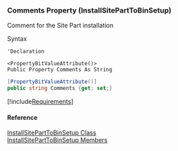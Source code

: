 ﻿### Comments Property (InstallSitePartToBinSetup)

Comment for the Site Part installation

Syntax

```vbnet
'Declaration

<PropertyBitValueAttribute()>
Public Property Comments As String
```

```csharp
[PropertyBitValueAttribute()]
public string Comments {get; set;}
```

[!include[Requirements](../partials/requirements.md)]

#### Reference

[InstallSitePartToBinSetup Class](FChoice.Toolkits.Clarify~FChoice.Toolkits.Clarify.Interfaces.InstallSitePartToBinSetup.md)  
[InstallSitePartToBinSetup Members](FChoice.Toolkits.Clarify~FChoice.Toolkits.Clarify.Interfaces.InstallSitePartToBinSetup_members.md)